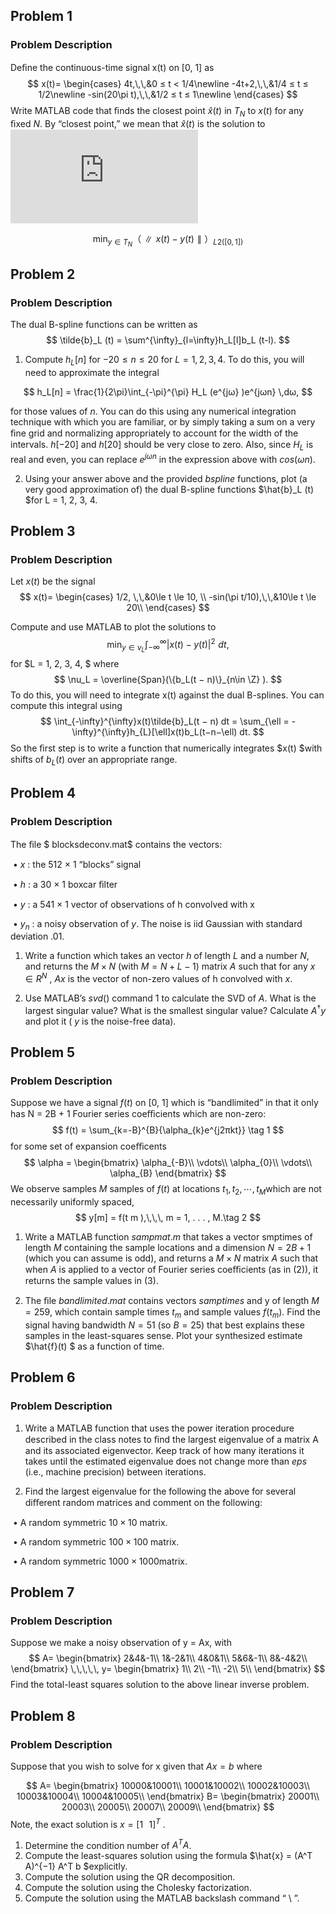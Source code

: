 ## Problem 1

### Problem Description

Deﬁne the continuous-time signal x(t) on [0, 1] as
$$
 x(t)=
 \begin{cases}
 4t,\,\,&0 ≤ t < 1/4\newline
 -4t+2,\,\,&1/4 ≤ t ≤ 1/2\newline
 -sin(20\pi t),\,\,&1/2 ≤ t ≤ 1\newline
 \end{cases}
$$
Write MATLAB code that ﬁnds the closest point $\hat{x}(t)$ in $T_N$ to $x(t)$ for any ﬁxed $N$. By “closest point,” we mean that $\hat{x}(t)$ is the solution to![](http://latex.codecogs.com/svg.latex?)

$$
\min_{y ∈ T_N}  （∥ x(t) − y(t) ∥）_{L 2 ([0,1])}
$$

## Problem 2

### Problem Description

The dual B-spline functions can be written as
$$
\tilde{b}_L (t) = \sum^{\infty}_{l=\infty}h_L[l]b_L (t-l).
$$

1. Compute $h_L [n]$ for $−20 ≤ n ≤ 20$ for $L = 1, 2, 3, 4$. To do this, you will need to approximate the integral 

$$
h_L[n] = \frac{1}{2\pi}\int_{-\pi}^{\pi} H_L (e^{jω} )e^{jωn} \,dω,
$$

for those values of $n$. You can do this using any numerical integration technique with which you are familiar, or by simply taking a sum on a very ﬁne grid and normalizing appropriately to account for the width of the intervals. $h[−20]$ and $h[20]$ should be very close to zero. Also, since $H_L$ is real and even, you can replace $e^{jωn}$ in the expression above with $cos(ωn)$.

2. Using your answer above and the provided $bspline$ functions, plot (a very good approximation of) the dual B-spline functions $\hat{b}_L (t) $for L = 1, 2, 3, 4.

## Problem 3

### Problem Description

Let $x(t)$ be the signal 
$$
x(t)=
\begin{cases}
1/2, \,\,&0\le t \le 10, \\
-sin(\pi t/10),\,\,&10\le t \le 20\\
\end{cases}
$$

Compute and use MATLAB to plot the solutions to
$$
\min_{y\in\nu_{L}} \int_{-\infty}^{\infty}\vert x(t)-y(t)\vert^2\,\,dt,
$$
for $L = 1, 2, 3, 4, $ where
$$
\nu_L = \overline{Span}(\{b_L(t − n)\}_{n\in \Z} ).
$$
To do this, you will need to integrate x(t) against the dual B-splines. You can compute this integral using
$$
\int_{-\infty}^{\infty}x(t)\tilde{b}_L(t − n) dt = \sum_{\ell = -\infty}^{\infty}h_{L}[\ell]x(t)b_L(t−n−\ell) dt.
$$
So the ﬁrst step is to write a function that numerically integrates $x(t) $with shifts of $b_L (t)$ over an appropriate range.

## Problem 4

### Problem Description

The ﬁle $ blocksdeconv.mat$ contains the vectors:

​	• $x$ : the 512 × 1 “blocks” signal

​	• $h$ : a 30 × 1 boxcar ﬁlter

​	• $y$ : a 541 × 1 vector of observations of h convolved with x

​	• $y_n$ : a noisy observation of $y$. The noise is iid Gaussian with standard deviation .01.

1. Write a function which takes an vector $h$ of length $L$ and a number $N$, and returns the $M ×N$ (with $M = N + L − 1$) matrix $A$ such that for any $x \in R^N$ , $Ax$ is the vector of non-zero values of h convolved with $x$.

2. Use MATLAB’s $svd()$ command 1 to calculate the SVD of $A$. What is the largest singular value? What is the smallest singular value? Calculate $A^†y$ and plot it ( $y$ is the noise-free data).

## Problem 5

### Problem Description

Suppose we have a signal $f(t)$ on [0, 1] which is “bandlimited” in that it only has N = 2B + 1 Fourier series coeﬃcients which are non-zero:
$$
f(t) = \sum_{k=-B}^{B}{\alpha_{k}e^{j2πkt}}
\tag 1
$$
for some set of expansion coeﬃcents
$$
\alpha = 
\begin{bmatrix}
\alpha_{-B}\\
\vdots\\
\alpha_{0}\\
\vdots\\
\alpha_{B}
\end{bmatrix}
$$
We observe samples $M$ samples of $f(t)$ at locations $t_1,t_2,\cdots, t_M$which are not necessarily uniformly spaced, 
$$
y[m] = f(t m ),\,\,\, m = 1, . . . , M.\tag 2
$$

1. Write a MATLAB function $sampmat.m$ that takes a vector smptimes of length $M$ containing the sample locations and a dimension $N = 2B+1$ (which you can assume is odd), and returns a $M × N$ matrix $A$ such that when $A$ is applied to a vector of Fourier series coeﬃcients (as in $(2)$), it returns the sample values in $(3)$.

2. The ﬁle $bandlimited.mat$ contains vectors $samptimes$ and y of length $M = 259$, which contain sample times $t_m$ and sample values $f(t_m )$. Find the signal having bandwidth $N = 51$ (so $B = 25$) that best explains these samples in the least-squares sense. Plot your synthesized estimate $\hat{f}(t) $ as a function of time.

## Problem 6

### Problem Description

1. Write a MATLAB function that uses the power iteration procedure described in the class notes to ﬁnd the largest eigenvalue of a matrix A and its associated eigenvector. Keep track of how many iterations it takes until the estimated eigenvalue does not change more than $eps$ (i.e., machine precision) between iterations.

2. Find the largest eigenvalue for the following the above for several diﬀerent random matrices and comment on the following:

​		• A random symmetric $10 × 10$ matrix.

​		• A random symmetric $100 × 100$ matrix.

​		• A random symmetric $1000×1000$​ matrix.

## Problem 7

### Problem Description

Suppose we make a noisy observation of y = Ax, with
$$
A=
\begin{bmatrix}
2&4&-1\\
1&-2&1\\
4&0&1\\
5&6&-1\\
8&-4&2\\
\end{bmatrix}
\,\,\,\,\,
y=
\begin{bmatrix}
1\\
2\\
-1\\
-2\\
5\\
\end{bmatrix}
$$
Find the total-least squares solution to the above linear inverse problem. 

## Problem 8

### Problem Description

Suppose that you wish to solve for x given that $Ax = b$ where

$$
A=
\begin{bmatrix}
10000&10001\\
10001&10002\\
10002&10003\\
10003&10004\\
10004&10005\\
\end{bmatrix}
B=
\begin{bmatrix}
20001\\
20003\\
20005\\
20007\\
20009\\
\end{bmatrix}
$$
Note, the exact solution is $x = [ 1\,\,\,\,1 ]^T$ .

1. Determine the condition number of $A^TA$.
2. Compute the least-squares solution using the formula $\hat{x} = (A^T A)^{−1} A^T b $explicitly.
3. Compute the solution using the QR decomposition. 
4. Compute the solution using the Cholesky factorization.
5. Compute the solution using the MATLAB backslash command “ \ ”. 
